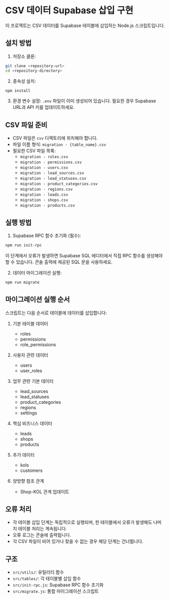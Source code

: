 # CSV 데이터 Supabase 삽입 구현

이 프로젝트는 CSV 데이터를 Supabase 테이블에 삽입하는 Node.js 스크립트입니다.

## 설치 방법

1. 저장소 클론:
```bash
git clone <repository-url>
cd <repository-directory>
```

2. 종속성 설치:
```bash
npm install
```

3. 환경 변수 설정:
`.env` 파일이 이미 생성되어 있습니다. 필요한 경우 Supabase URL과 API 키를 업데이트하세요.

## CSV 파일 준비

- CSV 파일은 `csv` 디렉토리에 위치해야 합니다.
- 파일 이름 형식: `migration - {table_name}.csv`
- 필요한 CSV 파일 목록:
  - `migration - roles.csv`
  - `migration - permissions.csv`
  - `migration - users.csv`
  - `migration - lead_sources.csv`
  - `migration - lead_statuses.csv`
  - `migration - product_categories.csv`
  - `migration - regions.csv`
  - `migration - leads.csv`
  - `migration - shops.csv`
  - `migration - products.csv`

## 실행 방법

1. Supabase RPC 함수 초기화 (필수):
```bash
npm run init-rpc
```
이 단계에서 오류가 발생하면 Supabase SQL 에디터에서 직접 RPC 함수를 생성해야 할 수 있습니다. 콘솔 출력에 제공된 SQL 문을 사용하세요.

2. 데이터 마이그레이션 실행:
```bash
npm run migrate
```

## 마이그레이션 실행 순서

스크립트는 다음 순서로 테이블에 데이터를 삽입합니다:

1. 기본 테이블 데이터
   - roles
   - permissions
   - role_permissions

2. 사용자 관련 데이터
   - users
   - user_roles

3. 업무 관련 기본 데이터
   - lead_sources
   - lead_statuses
   - product_categories
   - regions
   - settings

4. 핵심 비즈니스 데이터
   - leads
   - shops
   - products

5. 추가 데이터
   - kols
   - customers

6. 양방향 참조 관계
   - Shop-KOL 관계 업데이트

## 오류 처리

- 각 테이블 삽입 단계는 독립적으로 실행되며, 한 테이블에서 오류가 발생해도 나머지 테이블 처리는 계속됩니다.
- 오류 로그는 콘솔에 출력됩니다.
- 각 CSV 파일이 비어 있거나 찾을 수 없는 경우 해당 단계는 건너뜁니다.

## 구조

- `src/utils/`: 유틸리티 함수
- `src/tables/`: 각 테이블별 삽입 함수
- `src/init-rpc.js`: Supabase RPC 함수 초기화
- `src/migrate.js`: 통합 마이그레이션 스크립트 